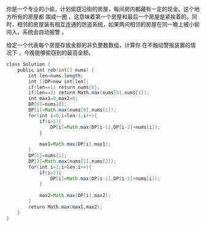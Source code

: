 
你是一个专业的小偷，计划偷窃沿街的房屋，每间房内都藏有一定的现金。这个地方所有的房屋都 围成一圈 ，这意味着第一个房屋和最后一个房屋是紧挨着的。同时，相邻的房屋装有相互连通的防盗系统，如果两间相邻的房屋在同一晚上被小偷闯入，系统会自动报警 。

给定一个代表每个房屋存放金额的非负整数数组，计算你 在不触动警报装置的情况下 ，今晚能够偷窃到的最高金额。

```java
class Solution {
    public int rob(int[] nums) {
        int len=nums.length;
        int []DP=new int[len];
        if(len==1) return nums[0];
        if(len==2) return Math.max(nums[0],nums[1]);
        int max1=0,max2=0;
        DP[0]=nums[0];
        DP[1]=Math.max(nums[0],nums[1]);
        for(int i=0;i<len-1;i++){
            if(i>1){
                DP[i]=Math.max(DP[i-1],DP[i-2]+nums[i]);
            }
            
            max1=Math.max(DP[i],max1);
        }
        DP[1]=nums[1];
        DP[2]=Math.max(nums[1],nums[2]);
        for(int i=1;i<len;i++){
            if(i>2){
                DP[i]=Math.max(DP[i-1],DP[i-2]+nums[i]);
            }
            
            max2=Math.max(DP[i],max2);
        }
        return Math.max(max1,max2);
    }
}
```
